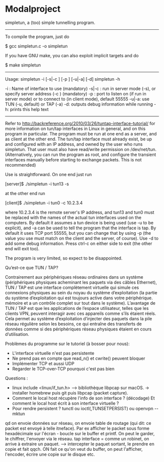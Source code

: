 # Modalproject
simpletun, a (too) simple tunnelling program.

-------

To compile the program, just do

$ gcc simpletun.c -o simpletun

If you have GNU make, you can also exploit implicit targets and do

$ make simpletun

-------

Usage:
simpletun -i <ifacename> [-s|-c <serverIP>] [-p <port>] [-u|-a] [-d]
simpletun -h

-i <ifacename>: Name of interface to use (mandatory)
-s|-c <serverIP>: run in server mode (-s), or specify server address (-c <serverIP>) (mandatory)
-p <port>: port to listen on (if run in server mode) or to connect to (in client mode), default 55555
-u|-a: use TUN (-u, default) or TAP (-a)
-d: outputs debug information while running
-h: prints this help text

-------

Refer to http://backreference.org/2010/03/26/tuntap-interface-tutorial/ for 
more information on tun/tap interfaces in Linux in general, and on this 
program in particular.
The program must be run at one end as a server, and as client at the other 
end. The tun/tap interface must already exist, be up and configured with an IP 
address, and owned by the user who runs simpletun. That user must also have
read/write permission on /dev/net/tun. (Alternatively, you can run the
program as root, and configure the transient interfaces manually before
starting to exchange packets. This is not recommended)

Use is straightforward. On one end just run

[server]$ ./simpletun -i tun13 -s

at the other end run

[client]$ ./simpletun -i tun0 -c 10.2.3.4

where 10.2.3.4 is the remote server's IP address, and tun13 and tun0 must be 
replaced with the names of the actual tun interfaces used on the computers.
By default it assumes a tun device is being used (use -u to be explicit), and
-a can be used to tell the program that the interface is tap. 
By default it uses TCP port 55555, but you can change that by using -p (the 
value you use must match on the client and the server, of course). Use -d to 
add some debug information. Press ctrl-c on either side to exit (the other end
will exit too).

The program is very limited, so expect to be disappointed.
  
  Qu’est-ce que TUN / TAP?

Contrairement aux périphériques réseau ordinaires dans un système (périphériques physiques acheminant les paquets via des câbles Ethernet), TUN / TAP est une interface complètement virtuelle qui simule ces connexions physiques au sein du noyau du système d’exploitation (la partie du système d’exploitation qui est toujours active dans votre périphérique. mémoire et a un contrôle complet sur tout dans le système).
  L’avantage de TUN / TAP est que les applications de l’espace utilisateur, telles que les clients VPN, peuvent interagir avec ces appareils comme s’ils étaient réels. Cela permet au système d’exploitation d’injecter des paquets dans la pile réseau régulière selon les besoins, ce qui entraîne des transferts de données comme si des périphériques réseau physiques étaient en cours d’utilisation.

  
  Problèmes du programme sur le tutoriel (à bosser pour nous):
  - L'interface virtuelle n'est pas persistente
  - Ne prend pas en compte que read_n() et cwrite() peuvent bloquer
  - Implémenter TCP et aussi UDP
  - Regarder le TCP-over-TCP pourquoi c'est pas bien

 Questions :
  - linux include <linux/if_tun.h> --> bibliothèque libpcap sur macOS. -> installer homebrew puis git puis libpcap (packet capture).
  - Comment le local host récupère l'info de son interface ? (décodage) Et comment le local host écrit à son interface virtuelle ?
  - Pour rendre persistent ? tunctl ou ioctl(,TUNSETPERSIST) ou openvpn --mktun

  qd on envoie données sur réseau, on envoie table de routage (qui dit: ce packet est envoyé à telle itneface). Par ex afficher le packet sous forme hexadécimale sur l'écran - boucle sur le buffer et printf. On peut le garder, le chiffrer, l'envoyer via le réseau. tap interface = comme un robinet, on arrive à extraire un paquet. --> intercepter le paquet sortant, le prendre en copie et fait qqch. ON fait ce qu'on veut du buffer, on peut l'afficher, l'encoder, écrire une copie sur le disque etc.
